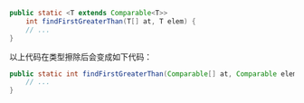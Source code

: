 ```java
public static <T extends Comparable<T>>
    int findFirstGreaterThan(T[] at, T elem) {
    // ...
}
```
以上代码在类型擦除后会变成如下代码：

```java
public static int findFirstGreaterThan(Comparable[] at, Comparable elem) {
    // ...
}
```